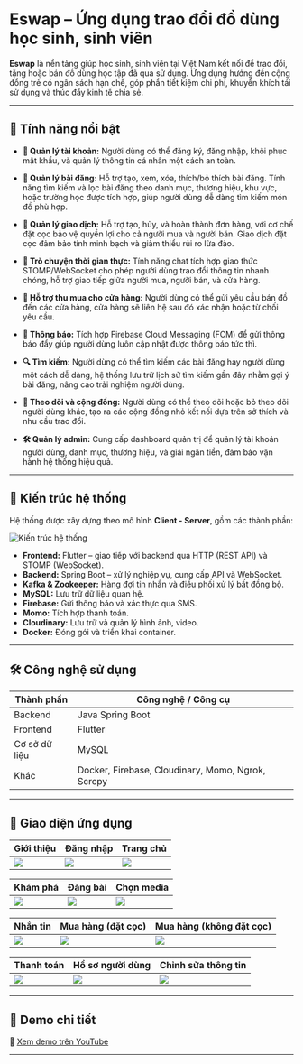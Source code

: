 # Eswap – Ứng dụng trao đổi đồ dùng học sinh, sinh viên

**Eswap** là nền tảng giúp học sinh, sinh viên tại Việt Nam kết nối để trao đổi, tặng hoặc bán đồ dùng học tập đã qua sử dụng. Ứng dụng hướng đến cộng đồng trẻ có ngân sách hạn chế, góp phần tiết kiệm chi phí, khuyến khích tái sử dụng và thúc đẩy kinh tế chia sẻ.

---

## 📌 Tính năng nổi bật

- **🔐 Quản lý tài khoản:** Người dùng có thể đăng ký, đăng nhập, khôi phục mật khẩu, và quản lý thông tin cá nhân một cách an toàn.

- **📝 Quản lý bài đăng:** Hỗ trợ tạo, xem, xóa, thích/bỏ thích bài đăng. Tính năng tìm kiếm và lọc bài đăng theo danh mục, thương hiệu, khu vực, hoặc trường học được tích hợp, giúp người dùng dễ dàng tìm kiếm món đồ phù hợp.

- **💼 Quản lý giao dịch:** Hỗ trợ tạo, hủy, và hoàn thành đơn hàng, với cơ chế đặt cọc bảo vệ quyền lợi cho cả người mua và người bán. Giao dịch đặt cọc đảm bảo tính minh bạch và giảm thiểu rủi ro lừa đảo.

- **💬 Trò chuyện thời gian thực:** Tính năng chat tích hợp giao thức STOMP/WebSocket cho phép người dùng trao đổi thông tin nhanh chóng, hỗ trợ giao tiếp giữa người mua, người bán, và cửa hàng.

- **🏪 Hỗ trợ thu mua cho cửa hàng:** Người dùng có thể gửi yêu cầu bán đồ đến các cửa hàng, cửa hàng sẽ liên hệ sau đó xác nhận hoặc từ chối yêu cầu.

- **🔔 Thông báo:** Tích hợp Firebase Cloud Messaging (FCM) để gửi thông báo đẩy giúp người dùng luôn cập nhật được thông báo tức thì.

- **🔍 Tìm kiếm:** Người dùng có thể tìm kiếm các bài đăng hay người dùng một cách dễ dàng, hệ thống lưu trữ lịch sử tìm kiếm gần đây nhằm gợi ý bài đăng, nâng cao trải nghiệm người dùng.

- **👥 Theo dõi và cộng đồng:** Người dùng có thể theo dõi hoặc bỏ theo dõi người dùng khác, tạo ra các cộng đồng nhỏ kết nối dựa trên sở thích và nhu cầu trao đổi.

- **🛠️ Quản lý admin:** Cung cấp dashboard quản trị để quản lý tài khoản người dùng, danh mục, thương hiệu, và giải ngân tiền, đảm bảo vận hành hệ thống hiệu quả.


---

## 🧱 Kiến trúc hệ thống

Hệ thống được xây dựng theo mô hình **Client - Server**, gồm các thành phần:

![Kiến trúc hệ thống](https://res.cloudinary.com/dskq8cjqn/image/upload/v1752613544/system_architecture_yo0jbb.png)

- **Frontend:** Flutter – giao tiếp với backend qua HTTP (REST API) và STOMP (WebSocket).
- **Backend:** Spring Boot – xử lý nghiệp vụ, cung cấp API và WebSocket.
- **Kafka & Zookeeper:** Hàng đợi tin nhắn và điều phối xử lý bất đồng bộ.
- **MySQL:** Lưu trữ dữ liệu quan hệ.
- **Firebase:** Gửi thông báo và xác thực qua SMS.
- **Momo:** Tích hợp thanh toán.
- **Cloudinary:** Lưu trữ và quản lý hình ảnh, video.
- **Docker:** Đóng gói và triển khai container.

---

## 🛠️ Công nghệ sử dụng

| Thành phần         | Công nghệ / Công cụ                                     |
|--------------------|---------------------------------------------------------|
| Backend            | Java Spring Boot                                       |
| Frontend           | Flutter                                                 |
| Cơ sở dữ liệu      | MySQL                                                   |
| Khác               | Docker, Firebase, Cloudinary, Momo, Ngrok, Scrcpy       |

---

## 📱 Giao diện ứng dụng

| Giới thiệu | Đăng nhập | Trang chủ |
|---------------------|-----------|-----------|
| ![](https://res.cloudinary.com/dskq8cjqn/image/upload/v1752613544/0_zbrvtx.png) | ![](https://res.cloudinary.com/dskq8cjqn/image/upload/v1752613543/1_agy36f.png) | ![](https://res.cloudinary.com/dskq8cjqn/image/upload/v1752613545/2_t5n3b3.png) |

| Khám phá | Đăng bài | Chọn media |
|----------|------------|----------|
| ![](https://res.cloudinary.com/dskq8cjqn/image/upload/v1752613544/3_ksi6j5.png) | ![](https://res.cloudinary.com/dskq8cjqn/image/upload/v1752613544/4_odeiao.png) | ![](https://res.cloudinary.com/dskq8cjqn/image/upload/v1752613545/5_t1yg48.png) |

| Nhắn tin | Mua hàng (đặt cọc) | Mua hàng (không đặt cọc) |
|----------|--------------------|---------------------------|
| ![](https://res.cloudinary.com/dskq8cjqn/image/upload/v1752613545/6_tz1f3n.png) | ![](https://res.cloudinary.com/dskq8cjqn/image/upload/v1752613545/7_bdmr2j.png) | ![](https://res.cloudinary.com/dskq8cjqn/image/upload/v1752613546/9_f4j5bp.png) |

| Thanh toán | Hồ sơ người dùng | Chỉnh sửa thông tin |
|------------|------------------|----------------------|
| ![](https://res.cloudinary.com/dskq8cjqn/image/upload/v1752613545/8_udtxtu.png) | ![](https://res.cloudinary.com/dskq8cjqn/image/upload/v1752613546/10_nazn8v.png) | ![](https://res.cloudinary.com/dskq8cjqn/image/upload/v1752613546/12_ktesur.png) |

---

## 🎥 Demo chi tiết

🔗 [Xem demo trên YouTube](https://www.youtube.com/watch?v=i6rknCfkpR4)

---
